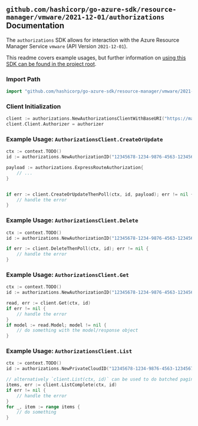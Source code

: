 
## `github.com/hashicorp/go-azure-sdk/resource-manager/vmware/2021-12-01/authorizations` Documentation

The `authorizations` SDK allows for interaction with the Azure Resource Manager Service `vmware` (API Version `2021-12-01`).

This readme covers example usages, but further information on [using this SDK can be found in the project root](https://github.com/hashicorp/go-azure-sdk/tree/main/docs).

### Import Path

```go
import "github.com/hashicorp/go-azure-sdk/resource-manager/vmware/2021-12-01/authorizations"
```


### Client Initialization

```go
client := authorizations.NewAuthorizationsClientWithBaseURI("https://management.azure.com")
client.Client.Authorizer = authorizer
```


### Example Usage: `AuthorizationsClient.CreateOrUpdate`

```go
ctx := context.TODO()
id := authorizations.NewAuthorizationID("12345678-1234-9876-4563-123456789012", "example-resource-group", "privateCloudValue", "authorizationValue")

payload := authorizations.ExpressRouteAuthorization{
	// ...
}


if err := client.CreateOrUpdateThenPoll(ctx, id, payload); err != nil {
	// handle the error
}
```


### Example Usage: `AuthorizationsClient.Delete`

```go
ctx := context.TODO()
id := authorizations.NewAuthorizationID("12345678-1234-9876-4563-123456789012", "example-resource-group", "privateCloudValue", "authorizationValue")

if err := client.DeleteThenPoll(ctx, id); err != nil {
	// handle the error
}
```


### Example Usage: `AuthorizationsClient.Get`

```go
ctx := context.TODO()
id := authorizations.NewAuthorizationID("12345678-1234-9876-4563-123456789012", "example-resource-group", "privateCloudValue", "authorizationValue")

read, err := client.Get(ctx, id)
if err != nil {
	// handle the error
}
if model := read.Model; model != nil {
	// do something with the model/response object
}
```


### Example Usage: `AuthorizationsClient.List`

```go
ctx := context.TODO()
id := authorizations.NewPrivateCloudID("12345678-1234-9876-4563-123456789012", "example-resource-group", "privateCloudValue")

// alternatively `client.List(ctx, id)` can be used to do batched pagination
items, err := client.ListComplete(ctx, id)
if err != nil {
	// handle the error
}
for _, item := range items {
	// do something
}
```
